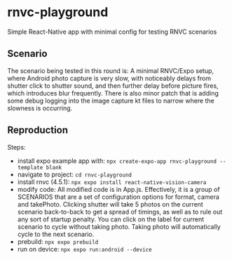 # rnvc-playground
Simple React-Native app with minimal config for testing RNVC scenarios

## Scenario
The scenario being tested in this round is: A minimal RNVC/Expo setup, where Android photo capture is very slow, with noticeably delays from shutter click to shutter sound, and then further delay before picture fires, which introduces blur frequently.
There is also minor patch that is adding some debug logging into the image capture kt files to narrow where the slowness is occurring.

## Reproduction
Steps:

- install expo example app with: `npx create-expo-app rnvc-playground --template blank`
- navigate to project: `cd rnvc-playground`
- install rnvc (4.5.1): `npx expo install react-native-vision-camera`
- modify code:
  All modified code is in App.js.
  Effectively, it is a group of SCENARIOS that are a set of configuration options for format, camera and takePhoto.
  Clicking shutter will take 5 photos on the current scenario back-to-back to get a spread of timings, as well as to rule out any sort of startup penalty.
  You can click on the label for current scenario to cycle without taking photo.
  Taking photo will automatically cycle to the next scenario.
- prebuild: `npx expo prebuild`
- run on device: `npx expo run:android --device`
